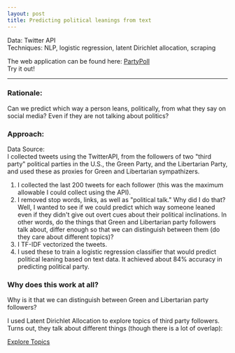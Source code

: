 ```yaml
---
layout: post
title: Predicting political leanings from text
---
```


Data: Twitter API  
Techniques: NLP, logistic regression, latent Dirichlet allocation, scraping

The web application can be found here: [PartyPoll](http://partypoll.co/)  
Try it out!

---

### Rationale:
Can we predict which way a person leans, politically, from what they say on social media? Even if they are not talking about politics?

### Approach:

Data Source:  
I collected tweets using the TwitterAPI, from the followers of two "third party" political parties in the U.S., the Green Party, and the Libertarian Party, and used these as proxies for Green and Libertarian sympathizers. 

1. I collected the last 200 tweets for each follower (this was the maximum allowable I could collect using the API).  
2. I removed stop words, links, as well as "political talk." Why did I do that? Well, I wanted to see if we could predict which way someone leaned even if they didn't give out overt cues about their political inclinations. In other words, do the things that Green and Libertarian party followers talk about, differ enough so that we can distinguish between them (do they care about different topics)?  
3. I TF-IDF vectorized the tweets.  
4. I used these to train a logistic regression classifier that would predict political leaning based on text data. It achieved about 84% accuracy in predicting political party.

### Why does this work at all?
Why is it that we can distinguish between Green and Libertarian party followers?  

I used Latent Dirichlet Allocation to explore topics of third party followers. Turns out, they talk about different things (though there is a lot of overlap):

[Explore Topics](http://partypoll.co/topics)
